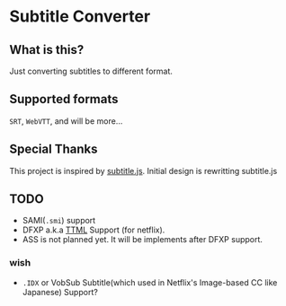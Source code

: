 # Subtitle Converter

## What is this?
Just converting subtitles to different format.

## Supported formats
`SRT`, `WebVTT`, and will be more...

## Special Thanks
This project is inspired by [subtitle.js](https://github.com/gsantiago/subtitle.js).
Initial design is rewritting subtitle.js

## TODO
* SAMI(`.smi`) support
* DFXP a.k.a [TTML](https://en.wikipedia.org/wiki/Timed_Text_Markup_Language) Support (for netflix).
* ASS is not planned yet. It will be implements after DFXP support.

### wish
* `.IDX` or VobSub Subtitle(which used in Netflix's Image-based CC like Japanese) Support?